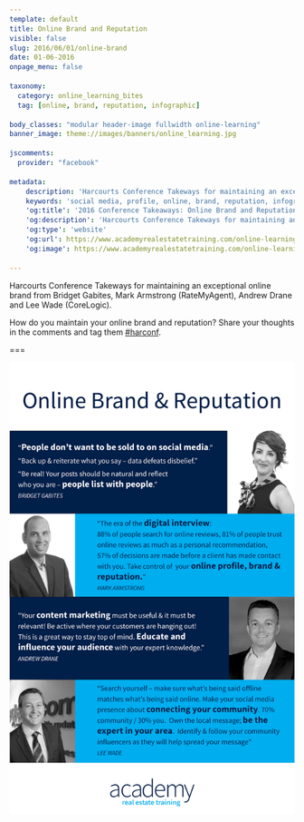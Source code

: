 ```yaml
---
template: default
title: Online Brand and Reputation
visible: false
slug: 2016/06/01/online-brand
date: 01-06-2016
onpage_menu: false

taxonomy:
  category: online_learning_bites
  tag: [online, brand, reputation, infographic]

body_classes: "modular header-image fullwidth online-learning"
banner_image: theme://images/banners/online_learning.jpg

jscomments:
  provider: "facebook"

metadata:
    description: 'Harcourts Conference Takeways for maintaining an exceptional online brand from Bridget Gabites, Mark Armstrong (RateMyAgent), Andrew Drane and Lee Wade (CoreLogic). How do you maintain your online brand and reputation? Share your thoughts in the comments and tag them #harconf.'
    keywords: 'social media, profile, online, brand, reputation, infographic'
    'og:title': '2016 Conference Takeaways: Online Brand and Reputation'
    'og:description': 'Harcourts Conference Takeways for maintaining an exceptional online brand from Bridget Gabites, Mark Armstrong (RateMyAgent), Andrew Drane and Lee Wade (CoreLogic). How do you maintain your online brand and reputation? Share your thoughts in the comments and tag them #harconf.'
    'og:type': 'website'
    'og:url': https://www.academyrealestatetraining.com/online-learning/bites/2016/06/01/online-brand
    'og:image': https://www.academyrealestatetraining.com/online-learning/bites/2016/06/01/online-brand/online-brand.png

---
```


Harcourts Conference Takeways for maintaining an exceptional online brand from Bridget Gabites, Mark Armstrong (RateMyAgent), Andrew Drane and Lee Wade (CoreLogic).

How do you maintain your online brand and reputation? Share your thoughts in the comments and tag them [#harconf](https://www.hashatit.com/hashtags/harconf).

===

![Online Brand and Reputation Infographic](online-brand.png?class=infographic&derivatives=320,1440)
